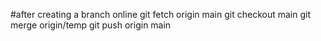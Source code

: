 #after creating a branch online 
git fetch origin main
git checkout main
git merge origin/temp
git push origin main